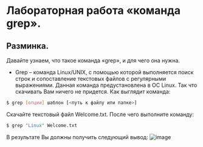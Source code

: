# Лабораторная работа «команда grep».
##	Разминка.
Давайте узнаем, что такое команда «grep», и для чего она нужна.
- Grep – команда Linux/UNIX, с помощью которой выполняется поиск строк и сопоставление текстовых файлов с регулярными выражениями. Данная команда предустановлена в ОС Linux. Так что скачивать Вам ничего не придется.
Как выглядит команда:
```bash
$ grep [опции] шаблон [<путь к файлу или папке>]
```

Скачайте текстовый файл Welcome.txt. После чего выполните команду:
```bash
$ grep "Linux" Welcome.txt
```
В результате Вы должны получить следующий вывод:
![image](https://github.com/user-attachments/assets/e7e10676-a35f-44cf-98e0-a31555cbc3ed)
